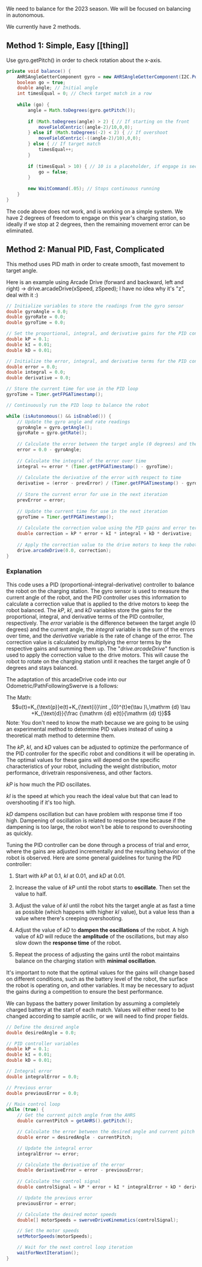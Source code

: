 We need to balance for the 2023 season. We will be focused on balancing in autonomous.

We currently have 2 methods.

## Method 1: Simple, Easy [[thing]]

Use gyro.getPitch() in order to check rotation about the x-axis.

```java
private void balance() {
	AHRSAngleGetterComponent gyro = new AHRSAngleGetterComponent(I2C.Port.kMXP); // Port on the RIO
	boolean go = true;
	double angle; // Initial angle
	int timesEqual = 0; // Check target match in a row
	
	while (go) {
		angle = Math.toDegrees(gyro.getPitch());
	
		if (Math.toDegrees(angle) > 2) { // If starting on the front
			moveFieldCentric((angle-2)/10,0,0);
		} else if (Math.toDegrees(-2) < 2) { // If overshoot
			moveFieldCentric(-((angle-2)/10),0,0);
		} else { // If target match
			timesEqual++;
		}
		
		if (timesEqual > 10) { // 10 is a placeholder, if engage is secured
			go = false;
		}
			
		new WaitCommand(.05); // Stops continuous running
	}
}
```

The code above does not work, and is working on a simple system.
We have 2 degrees of freedom to engage on this year's charging station, so ideally if we stop at 2 degrees, then the remaining movement error can be eliminated.

## Method 2: Manual PID, Fast, Complicated

This method uses PID math in order to create smooth, fast movement to target angle.

Here is an example using Arcade Drive (forward and backward, left and right) -> drive.arcadeDrive(xSpeed, zSpeed); I have no idea why it's "z", deal with it :)
```java
// Initialize variables to store the readings from the gyro sensor 
double gyroAngle = 0.0; 
double gyroRate = 0.0; 
double gyroTime = 0.0; 

// Set the proportional, integral, and derivative gains for the PID controller 
double kP = 0.1; 
double kI = 0.01; 
double kD = 0.01; 

// Initialize the error, integral, and derivative terms for the PID controller 
double error = 0.0; 
double integral = 0.0; 
double derivative = 0.0; 

// Store the current time for use in the PID loop 
gyroTime = Timer.getFPGATimestamp(); 

// Continuously run the PID loop to balance the robot 

while (isAutonomous() && isEnabled()) { 
	// Update the gyro angle and rate readings 
	gyroAngle = gyro.getAngle(); 
	gyroRate = gyro.getRate(); 
	
	// Calculate the error between the target angle (0 degrees) and the current angle 
	error = 0.0 - gyroAngle; 
	
	// Calculate the integral of the error over time 
	integral += error * (Timer.getFPGATimestamp() - gyroTime); 
	
	// Calculate the derivative of the error with respect to time 
	derivative = (error - prevError) / (Timer.getFPGATimestamp() - gyroTime); 
	
	// Store the current error for use in the next iteration 
	prevError = error; 
	
	// Update the current time for use in the next iteration 
	gyroTime = Timer.getFPGATimestamp(); 
	
	// Calculate the correction value using the PID gains and error terms 
	double correction = kP * error + kI * integral + kD * derivative; 
	
	// Apply the correction value to the drive motors to keep the robot balanced 
	drive.arcadeDrive(0.0, correction); 
}
```

### Explanation
This code uses a PID (proportional-integral-derivative) controller to balance the robot on the charging station. The gyro sensor is used to measure the current angle of the robot, and the PID controller uses this information to calculate a correction value that is applied to the drive motors to keep the robot balanced. The _kP_, _kI_, and _kD_ variables store the gains for the proportional, integral, and derivative terms of the PID controller, respectively. The _error_ variable is the difference between the target angle (0 degrees) and the current angle, the _integral_ variable is the sum of the errors over time, and the _derivative_ variable is the rate of change of the error. The correction value is calculated by multiplying the error terms by the respective gains and summing them up. The "_drive.arcadeDrive_" function is used to apply the correction value to the drive motors. This will cause the robot to rotate on the charging station until it reaches the target angle of 0 degrees and stays balanced.

The adaptation of this arcadeDrive code into our Odometric/PathFollowingSwerve is a follows:


The Math: $$u(t)=K_{\text{p}}e(t)+K_{\text{i}}\int _{0}^{t}e(\tau )\,\mathrm {d} \tau +K_{\text{d}}{\frac {\mathrm {d} e(t)}{\mathrm {d} t}}$$
Note: You don't need to know the math because we are going to be using an experimental method to determine PID values instead of using a theoretical math method to determine them. 

The _kP_, _kI_, and _kD_ values can be adjusted to optimize the performance of the PID controller for the specific robot and conditions it will be operating in. The optimal values for these gains will depend on the specific characteristics of your robot, including the weight distribution, motor performance, drivetrain responsiveness, and other factors.

_kP_ is how much the PID oscillates.

_kI_ is the speed at which you reach the ideal value but that can lead to overshooting if it's too high.

_kD_ dampens oscillation but can have problem with response time if too high. Dampening of oscillation is related to response time because if the dampening is too large, the robot won't be able to respond to overshooting as quickly.

Tuning the PID controller can be done through a process of trial and error, where the gains are adjusted incrementally and the resulting behavior of the robot is observed. Here are some general guidelines for tuning the PID controller:

1.  Start with _kP_ at 0.1, _kI_ at 0.01, and _kD_ at 0.01.
    
2.  Increase the value of _kP_ until the robot starts to **oscillate**. Then set the value to half.
    
3.  Adjust the value of _kI_ until the robot hits the target angle at as fast a time as possible (which happens with higher _kI_ value), but a value less than a value where there's creeping overshooting.
    
4.  Adjust the value of _kD_ to **dampen the oscillations** of the robot. A high value of _kD_ will reduce the **amplitude** of the oscillations, but may also slow down the **response time** of the robot.
    
5.  Repeat the process of adjusting the gains until the robot maintains balance on the charging station with **minimal oscillation**.


It's important to note that the optimal values for the gains will change based on different conditions, such as the battery level of the robot, the surface the robot is operating on, and other variables. It may be necessary to adjust the gains during a competition to ensure the best performance.

We can bypass the battery power limitation by assuming a completely charged battery at the start of each match. Values will either need to be changed according to sample acrilic, or we will need to find proper fields.

```java
// Define the desired angle
double desiredAngle = 0.0;

// PID controller variables
double kP = 0.1;
double kI = 0.01;
double kD = 0.01;

// Integral error
double integralError = 0.0;

// Previous error
double previousError = 0.0;

// Main control loop
while (true) {
    // Get the current pitch angle from the AHRS
    double currentPitch = getAHRS().getPitch();

    // Calculate the error between the desired angle and current pitch
    double error = desiredAngle - currentPitch;

    // Update the integral error
    integralError += error;

    // Calculate the derivative of the error
    double derivativeError = error - previousError;
    
    // Calculate the control signal
    double controlSignal = kP * error + kI * integralError + kD * derivativeError;

    // Update the previous error
    previousError = error;

    // Calculate the desired motor speeds
    double[] motorSpeeds = swerveDriveKinematics(controlSignal);

    // Set the motor speeds
    setMotorSpeeds(motorSpeeds);

    // Wait for the next control loop iteration
    waitForNextIteration();
}
```